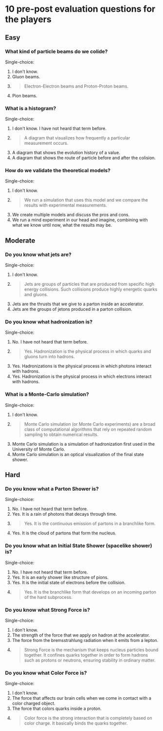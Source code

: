 # 10 pre-post evaluation questions for the players

## Easy

### What kind of particle beams do we colide?

Single-choice:
1. I don't know.
2. Gluon beams.
3. > Electron-Electron beams and Proton-Proton beams.
4. Pion beams.

### What is a histogram? 
Single-choice:
1. I don't know. I have not heard that term before.
2. > A diagram that visualizes how frequently a particular measurement occurs. 
3. A diagram that shows the evolution history of a value.
4. A diagram that shows the route of particle before and after the colision. 

### How do we validate the theoretical models?
Single-choice:
1. I don't know. 
2. > We run a simulation that uses this model and we compare the results with experimental measurements. 
3. We create multiple models and discuss the pros and cons.
4. We run a mind experiment in our head and imagine, combining with what we know until now, what the results may be.  

## Moderate

### Do you know what jets are?

Single-choice:
1. I don't know.
2. >Jets are groups of particles that are produced from specific high energy collisions. Such collisions produce highly energetic quarks and gluons.
3. Jets are the thrusts that we give to a parton inside an accelerator.
4. Jets are the groups of jetons produced in a parton collision.

### Do you know what hadronization is?

Single-choice:
1. No. I have not heard that term before.
2. > Yes. Hadronization is the physical process in which quarks and gluons turn into hadrons.
3. Yes. Hadronizations is the physical process in which photons interact with hadrons.
4. Yes. Hadronization is the physical process in which electrons interact with hadrons.

### What is a Monte-Carlo simulation?

Single-choice:
1. I don't know.
2. > Monte Carlo simulation (or Monte Carlo experiments) are a broad class of computational algorithms that rely on repeated random sampling to obtain numerical results. 
3. Monte Carlo simulation is a simulation of hadronization first used in the University of Monte Carlo.
4. Monte Carlo simulation is an optical visualization of the final state shower.

## Hard

### Do you know what a Parton Shower is?

Single-choice:
1. No. I have not heard that term before.
2. Yes. It is a rain of photons that decays through time.
3. > Yes. It is the continuous emission of partons in a branchlike form.
4. Yes. It is the cloud of partons that form the nucleus.

### Do you know what an Initial State Shower (spacelike shower) is?

Single-choice:
1. No. I have not heard that term before.
2. Yes. It is an early shower like structure of pions.
3. Yes. It is the initial state of electrons before the collision.
4. > Yes. It is the branchlike form that develops on an incoming parton of the hard subprocess.

### Do you know what Strong Force is?

Single-choice:
1. I don't know.
2. The strength of the force that we apply on hadron at the accelerator.
3. The force from the bremsstrahlung radiation when it emits from a lepton.
4. > Strong Force is the mechanism that keeps nucleus particles bound together. It confines quarks together in order to form hadrons such as protons or neutrons, ensuring stability in ordinary matter.

### Do you know what Color Force is?

Single-choice:
1. I don't know.
2. The force that affects our brain cells when we come in contact with a color charged object.
3. The force that colors quarks inside a proton.
4. > Color force is the strong interaction that is completely based on color charge. It basically binds the quarks together.

